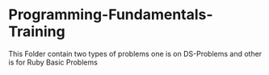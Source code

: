 # Programming-Fundamentals-Training
This Folder contain two types of problems one is on DS-Problems and other is for Ruby Basic Problems